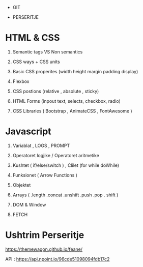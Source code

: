 - GIT

- PERSERITJE

# HTML & CSS

1. Semantic tags VS Non semantics

2. CSS ways + CSS units

3. Basic CSS properites (width height margin padding display)

4. Flexbox

5. CSS postions (relative , absolute , sticky)

6. HTML Forms (inpout text, selects, checkbox, radio)

7. CSS Libraries ( Bootstrap , AnimateCSS , FontAwesome )

# Javascript

1. Variablat , LOGS , PROMPT

2. Operatoret logjike / Operatoret aritmetike

3. Kushtet ( if/else/switch ) , Clilet (for while doWhile)

4. Funksionet ( Arrow Functions )

5. Objektet

6. Arrays ( .length .concat .unshift .push .pop . shift )

7. DOM & Window

8. FETCH

# Ushtrim Perseritje

https://themewagon.github.io/feane/

API : https://api.npoint.io/96cde51098094fdb17c2
